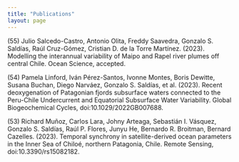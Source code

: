 ```yaml
---
title: "Publications"
layout: page
---
```


(55) Julio Salcedo-Castro, Antonio Olita, Freddy Saavedra, Gonzalo S. Saldías, Raúl Cruz-Gómez, Cristian D. de la Torre Martínez. (2023). Modelling the interannual variability of Maipo and Rapel river plumes off central Chile. Ocean Science, accepted.

(54) Pamela Linford, Iván Pérez-Santos, Ivonne Montes, Boris Dewitte, Susana Buchan, Diego Narváez, Gonzalo S. Saldías, et al. (2023). Recent deoxygenation of Patagonian fjords subsurface waters connected to the Peru-Chile Undercurrent and Equatorial Subsurface Water Variability. Global Biogeochemical Cycles, doi:10.1029/2022GB007688.

(53) Richard Muñoz, Carlos Lara, Johny Arteaga, Sebastián I. Vásquez, Gonzalo S. Saldías, Raúl P. Flores, Junyu He, Bernardo R. Broitman, Bernard Cazelles. (2023). Temporal synchrony in satellite-derived ocean parameters in the Inner Sea of Chiloé, northern Patagonia, Chile. Remote Sensing, doi:10.3390/rs15082182.

